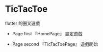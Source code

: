 # TicTacToe
 flutter 的圈叉遊戲

 - Page first 『HomePage』
  設定遊戲

 - Page second  『TicTacToePage』
  遊戲開始

